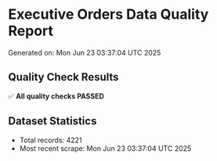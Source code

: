 # Executive Orders Data Quality Report
Generated on: Mon Jun 23 03:37:04 UTC 2025

## Quality Check Results
✅ **All quality checks PASSED**

## Dataset Statistics
- Total records: 4221
- Most recent scrape: Mon Jun 23 03:37:04 UTC 2025
